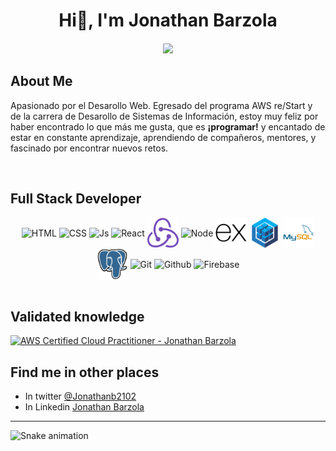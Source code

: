 
    
 <p align="center">
 <h1 align="center">Hi👋, I'm Jonathan Barzola 
 <h4 align="center"> 
     <a href="https://github.com/DenverCoder1/readme-typing-svg"><img src="https://readme-typing-svg.herokuapp.com?duration=4000&lines=I'm+FrontEnd+Web+Developer%E2%9C%A8%E2%9C%A8"></a>
</h4>
</p>


## About Me 
   
<div>
  <p>Apasionado por el Desarollo Web. Egresado del programa AWS re/Start y de la carrera de Desarollo de Sistemas de Información, estoy muy feliz por haber encontrado lo que más me gusta, que es <b>¡programar!</b> y  encantado de estar en constante aprendizaje, aprendiendo de compañeros, mentores, y fascinado por encontrar nuevos retos.</p>
</div>

<br>

## Full Stack Developer 
<div style="display: inline_block" align="center">
  <img align="center" alt="HTML" height="50" width="50" src="https://media.giphy.com/media/XAxylRMCdpbEWUAvr8/giphy.gif">
  <img align="center" alt="CSS" height="50" width="50" src="https://media.giphy.com/media/fsEaZldNC8A1PJ3mwp/giphy.gif">
  <img align="center" alt="Js" height="50" width="50" src="https://media.giphy.com/media/ln7z2eWriiQAllfVcn/giphy.gif">
  <img align="center" alt="React" height="50" width="50" src="https://media.giphy.com/media/eNAsjO55tPbgaor7ma/giphy.gif">
  <img align="center" alt="Redux" height="50" width="50" src="https://raw.githubusercontent.com/devicons/devicon/master/icons/redux/redux-original.svg">
  <img align="center" alt="Node" height="50" width="50" src="https://media.giphy.com/media/kdFc8fubgS31b8DsVu/giphy.gif">
  <img align="center" alt="Express" height="50" width="50" src="https://raw.githubusercontent.com/devicons/devicon/master/icons/express/express-original.svg">
  <img align="center" alt="Sequelize" height="50" width="50" src="https://raw.githubusercontent.com/devicons/devicon/master/icons/sequelize/sequelize-original.svg">
  <img align="center" alt="Mysql" height="50" width="50" src="https://raw.githubusercontent.com/devicons/devicon/master/icons/mysql/mysql-original-wordmark.svg">
  <img align="center" alt="PostgreSql" height="50" width="50" src="https://raw.githubusercontent.com/devicons/devicon/master/icons/postgresql/postgresql-original.svg">
  <img align="center" alt="Git" height="50" width="100" src="https://media.giphy.com/media/kH1DBkPNyZPOk0BxrM/giphy.gif">
  <img align="center" alt="Github" height="50" width="50" src="https://media.giphy.com/media/KzJkzjggfGN5Py6nkT/giphy.gif">
  <img align="center" alt="Firebase" height="50" width="50" src="https://media.giphy.com/media/Ri2TUcKlaOcaDBxFpY/giphy.gif">
  </div>
  
<br>

## Validated knowledge
<a href="https://www.credly.com/badges/99b710b4-46cb-4eb9-ab98-22b67103b76d/public_url"><img src="https://images.credly.com/size/680x680/images/00634f82-b07f-4bbd-a6bb-53de397fc3a6/image.png" height=140 alt="AWS Certified Cloud Practitioner - Jonathan Barzola"></a>

## Find me in other places
-   In twitter  [@Jonathanb2102](https://twitter.com/jonathanb2102)
-   In Linkedin  [Jonathan Barzola](https://www.linkedin.com/in/jonathanbarzola/)
   
---
  ![Snake animation](https://github.com/rencas1207/rencas1207/blob/output/github-contribution-grid-snake.svg)
   
